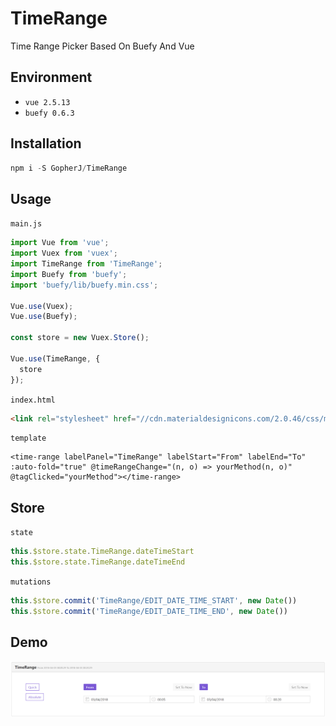 # TimeRange
Time Range Picker Based On Buefy And Vue


## Environment
- `vue 2.5.13`
- `buefy 0.6.3`


## Installation

```javascript
npm i -S GopherJ/TimeRange
```


## Usage

`main.js`
```javascript
import Vue from 'vue';
import Vuex from 'vuex';
import TimeRange from 'TimeRange';
import Buefy from 'buefy';
import 'buefy/lib/buefy.min.css';

Vue.use(Vuex);
Vue.use(Buefy);

const store = new Vuex.Store();

Vue.use(TimeRange, {
  store
});
```

`index.html`
```html
<link rel="stylesheet" href="//cdn.materialdesignicons.com/2.0.46/css/materialdesignicons.min.css">
```

`template`
```vue
<time-range labelPanel="TimeRange" labelStart="From" labelEnd="To" :auto-fold="true" @timeRangeChange="(n, o) => yourMethod(n, o)" @tagClicked="yourMethod"></time-range>
```


## Store

`state`
```javascript
this.$store.state.TimeRange.dateTimeStart
this.$store.state.TimeRange.dateTimeEnd
```

`mutations`
```javascript
this.$store.commit('TimeRange/EDIT_DATE_TIME_START', new Date())
this.$store.commit('TimeRange/EDIT_DATE_TIME_END', new Date())
```


## Demo
![](./images/TimeRange.PNG)
